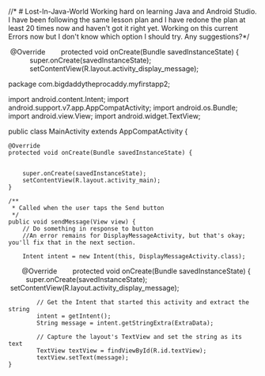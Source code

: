 //*  # Lost-In-Java-World
Working hard on learning Java and Android Studio. I have been following the same lesson plan and I have redone the plan at least 20 times now and haven't got it right yet. Working on this current Errors  now but I don't know which option I should try. Any suggestions?*/



 @Override
        protected void onCreate(Bundle savedInstanceState) {        
            super.onCreate(savedInstanceState);                    
            setContentView(R.layout.activity_display_message);


package com.bigdaddytheprocaddy.myfirstapp2;

import android.content.Intent;
import android.support.v7.app.AppCompatActivity;
import android.os.Bundle;
import android.view.View;
import android.widget.TextView;

public class MainActivity extends AppCompatActivity {

    @Override
    protected void onCreate(Bundle savedInstanceState) {
    
                                                                  
        super.onCreate(savedInstanceState);
        setContentView(R.layout.activity_main);
    }

    /**
     * Called when the user taps the Send button
     */
    public void sendMessage(View view) {
        // Do something in response to button
        //An error remains for DisplayMessageActivity, but that's okay; you'll fix that in the next section.

        Intent intent = new Intent(this, DisplayMessageActivity.class);

        @Override
        protected void onCreate(Bundle savedInstanceState) {
            super.onCreate(savedInstanceState);
            setContentView(R.layout.activity_display_message);

            // Get the Intent that started this activity and extract the string
            intent = getIntent();
            String message = intent.getStringExtra(ExtraData);

            // Capture the layout's TextView and set the string as its text
            TextView textView = findViewById(R.id.textView);
            textView.setText(message);
    }







